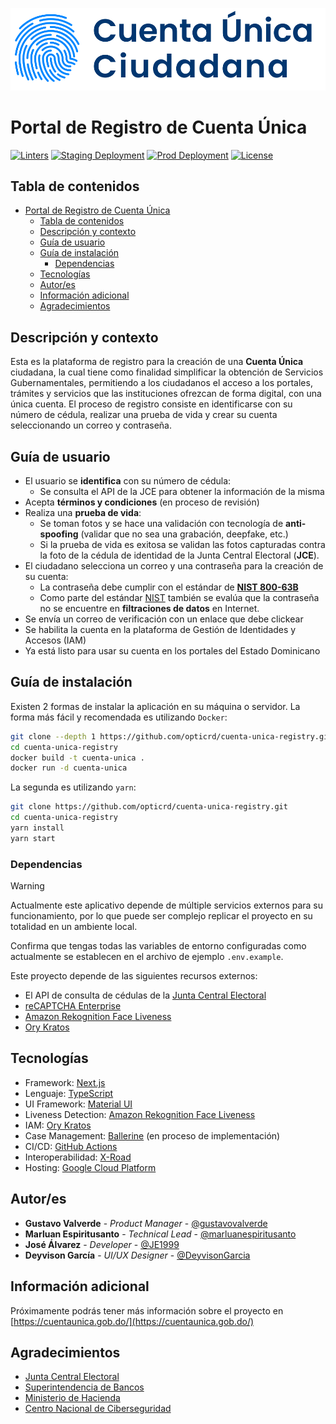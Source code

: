 ![logo-cuenta-unica.svg](public/assets/logo-cuenta-unica.svg)

# Portal de Registro de Cuenta Única

[![Linters](https://github.com/opticrd/cuenta-unica-registry/actions/workflows/linter.yml/badge.svg)](https://github.com/opticrd/cuenta-unica-registry/actions/workflows/linter.yml)
[![Staging Deployment](https://github.com/opticrd/cuenta-unica-registry/actions/workflows/deploy-to-staging.yml/badge.svg)](https://github.com/opticrd/cuenta-unica-registry/actions/workflows/deploy-to-staging.yml)
[![Prod Deployment](https://github.com/opticrd/cuenta-unica-registry/actions/workflows/deploy-to-prod.yml/badge.svg)](https://github.com/opticrd/cuenta-unica-registry/actions/workflows/deploy-to-prod.yml)
[![License](https://img.shields.io/github/license/opticrd/cuenta-unica-registry?style&color=blue)](LICENSE)

## Tabla de contenidos

- [Portal de Registro de Cuenta Única](#portal-de-registro-de-cuenta-única)
  - [Tabla de contenidos](#tabla-de-contenidos)
  - [Descripción y contexto](#descripción-y-contexto)
  - [Guía de usuario](#guía-de-usuario)
  - [Guía de instalación](#guía-de-instalación)
    - [Dependencias](#dependencias)
  - [Tecnologías](#tecnologías)
  - [Autor/es](#autores)
  - [Información adicional](#información-adicional)
  - [Agradecimientos](#agradecimientos)

## Descripción y contexto

Esta es la plataforma de registro para la creación de una **Cuenta Única** ciudadana, la cual tiene como finalidad simplificar la obtención de Servicios Gubernamentales, permitiendo a los ciudadanos el acceso a los portales, trámites y servicios que las instituciones ofrezcan de forma digital, con una única cuenta. El proceso de registro consiste en identificarse con su número de cédula, realizar una prueba de vida y crear su cuenta seleccionando un correo y contraseña.

## Guía de usuario

- El usuario se **identifica** con su número de cédula:
  - Se consulta el API de la JCE para obtener la información de la misma
- Acepta **términos y condiciones** (en proceso de revisión)
- Realiza una **prueba de vida**:
  - Se toman fotos y se hace una validación con tecnología de **anti-spoofing** (validar que no sea una grabación, deepfake, etc.)
  - Si la prueba de vida es exitosa se validan las fotos capturadas contra la foto de la cédula de identidad de la Junta Central Electoral (**JCE**).
- El ciudadano selecciona un correo y una contraseña para la creación de su cuenta:
  - La contraseña debe cumplir con el estándar de [**NIST 800-63B**](https://pages.nist.gov/800-63-3/sp800-63b.html)
  - Como parte del estándar [NIST](https://pages.nist.gov/800-63-3/sp800-63b.html) también se evalúa que la contraseña no se encuentre en **filtraciones de datos** en Internet.
- Se envía un correo de verificación con un enlace que debe clickear
- Se habilita la cuenta en la plataforma de Gestión de Identidades y Accesos (IAM)
- Ya está listo para usar su cuenta en los portales del Estado Dominicano

## Guía de instalación

Existen 2 formas de instalar la aplicación en su máquina o servidor. La forma más fácil y recomendada es utilizando `Docker`:

```bash
git clone --depth 1 https://github.com/opticrd/cuenta-unica-registry.git
cd cuenta-unica-registry
docker build -t cuenta-unica .
docker run -d cuenta-unica
```

La segunda es utilizando `yarn`:

```bash
git clone https://github.com/opticrd/cuenta-unica-registry.git
cd cuenta-unica-registry
yarn install
yarn start
```

### Dependencias

> [!WARNING]
> Actualmente este aplicativo depende de múltiple servicios externos para su funcionamiento, por lo que puede ser complejo replicar el proyecto en su totalidad en un ambiente local.

Confirma que tengas todas las variables de entorno configuradas como actualmente se establecen en el archivo de ejemplo `.env.example`.

Este proyecto depende de las siguientes recursos externos:

- El API de consulta de cédulas de la [Junta Central Electoral](https://jce.gob.do/)
- [reCAPTCHA Enterprise](https://cloud.google.com/recaptcha-enterprise)
- [Amazon Rekognition Face Liveness](https://aws.amazon.com/rekognition/face-liveness/)
- [Ory Kratos](https://www.ory.sh/kratos/)

## Tecnologías

- Framework: [Next.js](https://nextjs.org/)
- Lenguaje: [TypeScript](https://www.typescriptlang.org/)
- UI Framework: [Material UI](https://material-ui.com/)
- Liveness Detection: [Amazon Rekognition Face Liveness](https://aws.amazon.com/rekognition/face-liveness/)
- IAM: [Ory Kratos](https://www.ory.sh/kratos/)
- Case Management: [Ballerine](https://ballerine.com/) (en proceso de implementación)
- CI/CD: [GitHub Actions](https://github.com/features/actions)
- Interoperabilidad: [X-Road](https://x-road.global/)
- Hosting: [Google Cloud Platform](https://cloud.google.com/)


## Autor/es

- **Gustavo Valverde** - *Product Manager* - [@gustavovalverde](https://github.com/gustavovalverde)
- **Marluan Espiritusanto** - *Technical Lead* - [@marluanespiritusanto](https://github.com/marluanespiritusanto)
- **José Álvarez** - *Developer* - [@JE1999](https://github.com/JE1999)
- **Deyvison García** - *UI/UX Designer* - [@DeyvisonGarcia](https://github.com/DeyvisonGarcia)


## Información adicional

Próximamente podrás tener más información sobre el proyecto en [https://cuentaunica.gob.do/](https://cuentaunica.gob.do/)

## Agradecimientos

- [Junta Central Electoral](https://jce.gob.do/)
- [Superintendencia de Bancos](https://www.sib.gob.do/)
- [Ministerio de Hacienda](https://www.hacienda.gob.do/)
- [Centro Nacional de Ciberseguridad](https://cncs.gob.do/)
